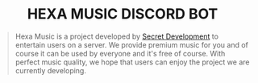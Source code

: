 <h1 align="center">HEXA MUSIC DISCORD BOT</h1>

> Hexa Music is a project developed by [Secret Development](https://www.secretdev.tech) to entertain users on a server. We provide premium music for you and of course it can be used by everyone and it's free of course. With perfect music quality, we hope that users can enjoy the project we are currently developing.

